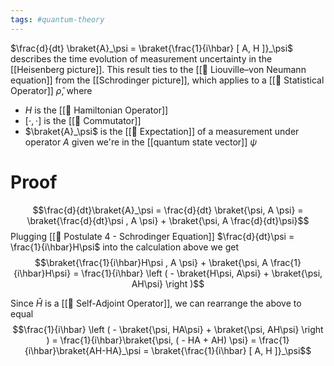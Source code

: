```yaml
---
tags: #quantum-theory 
---
```

$\frac{d}{dt} \braket{A}_\psi = \braket{\frac{1}{i\hbar} [ A, H ]}_\psi$ describes the time evolution of measurement uncertainty in the [[Heisenberg picture]]. This result ties to the [[📗 Liouville–von Neumann equation]] from the [[Schrodinger picture]], which applies to a [[📘 Statistical Operator]] $\hat \rho$, where
- $H$ is the [[📘 Hamiltonian Operator]]
- $[ \cdot , \cdot ]$ is the [[📘 Commutator]]
- $\braket{A}_\psi$ is the [[📘 Expectation]] of a measurement under operator $A$ given we're in the [[quantum state vector]] $\psi$ 

# Proof
$$\frac{d}{dt}\braket{A}_\psi = \frac{d}{dt} \braket{\psi, A \psi} = \braket{\frac{d}{dt}\psi , A \psi} + \braket{\psi, A \frac{d}{dt}\psi}$$
Plugging [[📕 Postulate 4 - Schrodinger Equation]] $\frac{d}{dt}\psi = \frac{1}{i\hbar}H\psi$ into the calculation above we get  
$$\braket{\frac{1}{i\hbar}H\psi , A \psi} + \braket{\psi, A \frac{1}{i\hbar}H\psi} = \frac{1}{i\hbar} \left ( - \braket{H\psi, A\psi} + \braket{\psi, AH\psi} \right )$$

 Since $\hat{H}$ is a [[📘 Self-Adjoint Operator]], we can rearrange the above to equal
 $$\frac{1}{i\hbar} \left ( - \braket{\psi, HA\psi} + \braket{\psi, AH\psi} \right ) = \frac{1}{i\hbar}\braket{\psi, ( - HA + AH) \psi} = \frac{1}{i\hbar}\braket{AH-HA}_\psi = \braket{\frac{1}{i\hbar} [ A, H ]}_\psi$$
